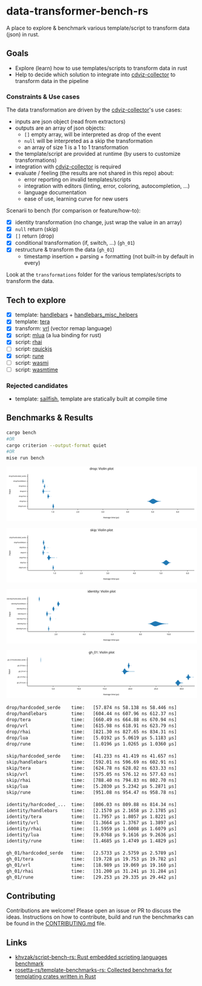 # data-transformer-bench-rs

A place to explore & benchmark various template/script to transform data (json) in rust.

## Goals

- Explore (learn) how to use templates/scripts to transform data in rust
- Help to decide which solution to integrate into [cdviz-collector] to transform data in the pipeline

### Constraints & Use cases

The data transformation are driven by the [cdviz-collector]'s use cases:

- inputs are json object (read from extractors)
- outputs are an array of json objects:
  - `[]` empty array, will be interpreted as drop of the event
  - `null` will be interpreted as a skip the transformation
  - an array of size 1 is a 1 to 1 transformation
- the template/script are provided at runtime (by users to customize transformations)
- integration with [cdviz-collector] is required
- evaluate / feeling (the results are not shared in this repo) about:
  - error reporting on invalid templates/scripts
  - integration with editors (linting, error, coloring, autocompletion, ...)
  - language documentation
  - ease of use, learning curve for new users

Scenarii to bench (for comparison or feature/how-to):

- [x] identity transformation (no change, just wrap the value in an array)
- [x] `null` return (skip)
- [x] `[]` return (drop)
- [x] conditional transformation (if, switch, ...) (`gh_01`)
- [x] restructure & transform the data (`gh_01`)
  - timestamp insertion + parsing + formatting (not built-in by default in every)

Look at the `transformations` folder for the various templates/scripts to transform the data.

## Tech to explore

- [x] template: [handlebars](https://crates.io/crates/handlebars) + [handlebars_misc_helpers](https://crates.io/crates/handlebars_misc_helpers)
- [x] template: [tera](https://crates.io/crates/tera)
- [x] transform: [vrl](https://crates.io/crates/vrl) (vector remap language)
- [x] script: [mlua](https://crates.io/crates/mlua) (a lua binding for rust)
- [x] script: [rhai](https://crates.io/crates/rhai)
- [ ] script: [rquickjs](https://crates.io/crates/rquickjs)
- [x] script: [rune](https://crates.io/crates/rune)
- [ ] script: [wasmi](https://crates.io/crates/wasmi)
- [ ] script: [wasmtime](https://crates.io/crates/wasmtime)

### Rejected candidates

- template: [sailfish](https://rust-sailfish.github.io/sailfish/), template are statically built at compile time

## Benchmarks & Results

```bash
cargo bench
#OR
cargo criterion --output-format quiet
#OR
mise run bench
```

![drop](docs/images/violin_drop.svg)

![skip](docs/images/violin_skip.svg)

![identity](docs/images/violin_identity.svg)

![gh_01](docs/images/violin_gh_01.svg)

```text
drop/hardcoded_serde    time:   [57.874 ns 58.138 ns 58.446 ns]
drop/handlebars         time:   [604.44 ns 607.96 ns 612.37 ns]
drop/tera               time:   [660.49 ns 664.88 ns 670.94 ns]
drop/vrl                time:   [615.98 ns 618.91 ns 623.79 ns]
drop/rhai               time:   [821.30 ns 827.65 ns 834.31 ns]
drop/lua                time:   [5.0192 µs 5.0619 µs 5.1183 µs]
drop/rune               time:   [1.0196 µs 1.0265 µs 1.0360 µs]

skip/hardcoded_serde    time:   [41.233 ns 41.419 ns 41.657 ns]
skip/handlebars         time:   [592.01 ns 596.69 ns 602.91 ns]
skip/tera               time:   [624.78 ns 628.02 ns 633.33 ns]
skip/vrl                time:   [575.05 ns 576.12 ns 577.63 ns]
skip/rhai               time:   [788.40 ns 794.83 ns 802.70 ns]
skip/lua                time:   [5.2030 µs 5.2342 µs 5.2871 µs]
skip/rune               time:   [951.08 ns 954.47 ns 958.78 ns]

identity/hardcoded_...  time:   [806.03 ns 809.88 ns 814.34 ns]
identity/handlebars     time:   [2.1570 µs 2.1658 µs 2.1785 µs]
identity/tera           time:   [1.7957 µs 1.8057 µs 1.8221 µs]
identity/vrl            time:   [1.3664 µs 1.3767 µs 1.3897 µs]
identity/rhai           time:   [1.5959 µs 1.6008 µs 1.6079 µs]
identity/lua            time:   [9.0768 µs 9.1616 µs 9.2636 µs]
identity/rune           time:   [1.4685 µs 1.4749 µs 1.4829 µs]

gh_01/hardcoded_serde   time:   [2.5733 µs 2.5759 µs 2.5789 µs]
gh_01/tera              time:   [19.728 µs 19.753 µs 19.782 µs]
gh_01/vrl               time:   [18.989 µs 19.069 µs 19.160 µs]
gh_01/rhai              time:   [31.200 µs 31.241 µs 31.284 µs]
gh_01/rune              time:   [29.253 µs 29.335 µs 29.442 µs]
```

## Contributing

Contributions are welcome! Please open an issue or PR to discuss the ideas.
Instructions on how to contribute, build and run the benchmarks can be found in the [CONTRIBUTING.md](CONTRIBUTING.md) file.

## Links

- [khvzak/script-bench-rs: Rust embedded scripting languages benchmark](https://github.com/khvzak/script-bench-rs)
- [rosetta-rs/template-benchmarks-rs: Collected benchmarks for templating crates written in Rust](https://github.com/rosetta-rs/template-benchmarks-rs)

[cdviz-collector]: https://github.com/cdviz-dev/cdviz-collector
